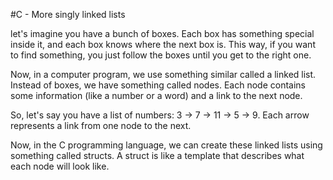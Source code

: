 #C - More singly linked lists

let's imagine you have a bunch of boxes. Each box has something special inside it, and each box knows where the next box is. This way, if you want to find something, you just follow the boxes until you get to the right one.

Now, in a computer program, we use something similar called a linked list. Instead of boxes, we have something called nodes. Each node contains some information (like a number or a word) and a link to the next node.

So, let's say you have a list of numbers: 3 -> 7 -> 11 -> 5 -> 9. Each arrow represents a link from one node to the next.

Now, in the C programming language, we can create these linked lists using something called structs. A struct is like a template that describes what each node will look like.
